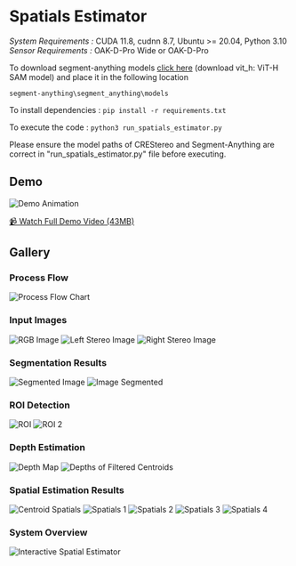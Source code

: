 # Spatials Estimator

*System Requirements :* CUDA 11.8, cudnn 8.7, Ubuntu >= 20.04, Python 3.10
*Sensor Requirements :* OAK-D-Pro Wide or OAK-D-Pro

To download segment-anything models [click here](https://github.com/facebookresearch/segment-anything?tab=readme-ov-file#model-checkpoints) (download vit_h: ViT-H SAM model) and place it in the following location

`segment-anything\segment_anything\models`

To install dependencies : `pip install -r requirements.txt`

To execute the code : `python3 run_spatials_estimator.py`

Please ensure the model paths of CREStereo and Segment-Anything are correct in "run_spatials_estimator.py" file before executing.

## Demo

![Demo Animation](spatials_estimator.gif)

[📹 Watch Full Demo Video (43MB)](spatials_estimator_demo.mp4)

## Gallery

### Process Flow
![Process Flow Chart](ProcessFlowChart.png)

### Input Images
![RGB Image](RGB_Image.png)
![Left Stereo Image](Left_Stereo_Image.png)
![Right Stereo Image](Right_Stereo_Image.png)

### Segmentation Results
![Segmented Image](Segmented_Image.png)
![Image Segmented](image_segmented.png)

### ROI Detection
![ROI](image_roi.png)
![ROI 2](image_roi2.png)

### Depth Estimation
![Depth Map](image_depth.png)
![Depths of Filtered Centroids](Depths_of_Filtered_Centroids.png)

### Spatial Estimation Results
![Centroid Spatials](image_centroid_spatials.png)
![Spatials 1](image_spatials1.png)
![Spatials 2](image_spatials2.png)
![Spatials 3](image_spatials3.png)
![Spatials 4](image_spatials4.png)

### System Overview
![Interactive Spatial Estimator](Interactive%20Spatial%20Estimator.png)
